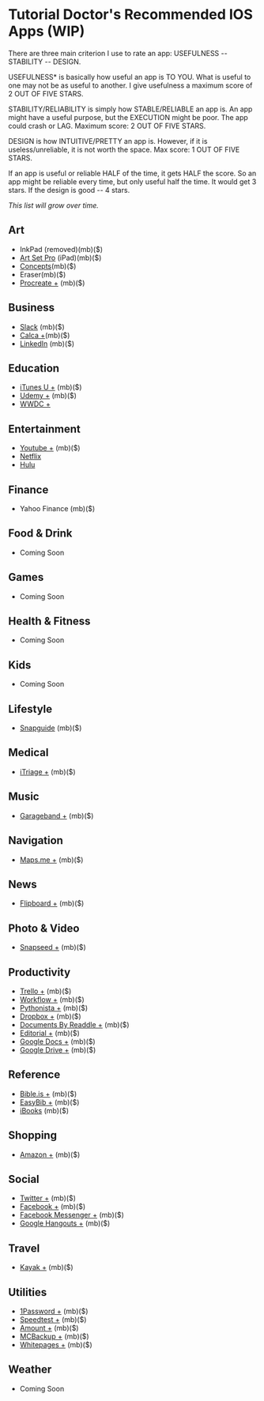 # Tutorial Doctor's Recommended IOS Apps (WIP)

There are three main criterion I use to rate an app: USEFULNESS -- STABILITY -- DESIGN.

USEFULNESS* is basically how useful an app is TO YOU. What is useful to one may not be as useful to another. I give usefulness a maximum score of 2 OUT OF FIVE STARS.

STABILITY/RELIABILITY is simply how STABLE/RELIABLE an app is. An app might have a useful purpose, but the EXECUTION might be poor. The app could crash or LAG. Maximum score: 2 OUT OF FIVE STARS.

DESIGN is how INTUITIVE/PRETTY an app is. However, if it is useless/unreliable, it is not worth the space. Max score: 1 OUT OF FIVE STARS.

If an app is useful or reliable HALF of the time, it gets HALF the score. So an app might be reliable every time, but only useful half the time. It would get 3 stars. If the design is good -- 4 stars.

*This list will grow over time.*

## Art
- InkPad (removed)(mb)($)
- [Art Set Pro](https://itunes.apple.com/us/app/art-set-pro-edition/id728530673?mt=8) (iPad)(mb)($)
- [Concepts](https://itunes.apple.com/us/app/concepts-smarter-sketching/id560586497?mt=8)(mb)($)
- Eraser(mb)($)
- [Procreate +](https://itunes.apple.com/us/app/procreate-sketch-paint-create./id425073498?mt=8) (mb)($)

## Business
- [Slack](https://itunes.apple.com/us/app/slack-team-communication/id618783545?mt=8) (mb)($)
- [Calca +](https://itunes.apple.com/us/app/calca/id635757879?mt=8)(mb)($)
- [LinkedIn](https://itunes.apple.com/us/app/linkedin/id288429040?mt=8) (mb)($)


## Education

- [iTunes U +](https://itunes.apple.com/us/app/itunes-u/id490217893?mt=8) (mb)($)
- [Udemy +](https://itunes.apple.com/us/app/udemy-online-courses/id562413829?mt=8) (mb)($)
- [WWDC +](https://itunes.apple.com/us/app/wwdc/id640199958?mt=8)


## Entertainment
- [Youtube +](https://itunes.apple.com/us/app/youtube/id544007664?mt=8) (mb)($)
- [Netflix](https://itunes.apple.com/us/app/netflix/id363590051?mt=8)
- [Hulu](https://itunes.apple.com/us/app/hulu-watch-latest-episodes/id376510438?mt=8)


## Finance
- Yahoo Finance (mb)($)

## Food & Drink
- Coming Soon

## Games
- Coming Soon

## Health & Fitness
- Coming Soon

## Kids
- Coming Soon

## Lifestyle
- [Snapguide](https://itunes.apple.com/us/app/snapguide-how-tos-recipes/id421477397?mt=8) (mb)($)

## Medical
- [iTriage +](https://itunes.apple.com/us/app/itriage-health-doctor-symptoms/id304696939?mt=8) (mb)($)

## Music

- [Garageband +](https://itunes.apple.com/us/app/garageband/id408709785?mt=8) (mb)($)

## Navigation
- [Maps.me +](https://itunes.apple.com/us/app/maps.me-offline-map-navigation/id510623322?mt=8) (mb)($)

## News

- [Flipboard +](https://itunes.apple.com/us/app/flipboard-your-social-news/id358801284?mt=8) (mb)($)

## Photo & Video

- [Snapseed +](https://itunes.apple.com/us/app/snapseed/id439438619?mt=8) (mb)($)

## Productivity
- [Trello +](https://itunes.apple.com/us/app/trello/id461504587?mt=8) (mb)($)
- [Workflow +](https://itunes.apple.com/us/app/workflow-powerful-automation/id915249334?mt=8) (mb)($)
- [Pythonista +](https://itunes.apple.com/us/app/pythonista/id528579881?mt=8) (mb)($)
- [Dropbox +](https://itunes.apple.com/us/app/dropbox/id327630330?mt=8) (mb)($)
- [Documents By Readdle +](https://itunes.apple.com/us/app/documents-5-file-manager-pdf/id364901807?mt=8) (mb)($)
- [Editorial +](https://itunes.apple.com/us/app/editorial/id673907758?mt=8) (mb)($)
- [Google Docs +](https://itunes.apple.com/us/app/google-docs/id842842640?mt=8) (mb)($)
- [Google Drive +](https://itunes.apple.com/us/app/google-drive-free-online-storage/id507874739?mt=8) (mb)($)

## Reference
- [Bible.is +](https://itunes.apple.com/us/app/bible.is-dramatized-audio/id378075859?mt=8) (mb)($)
- [EasyBib +](https://itunes.apple.com/us/app/easybib-automatic-bibliography/id436768184?mt=8) (mb)($)
- [iBooks]() (mb)($)


## Shopping

- [Amazon +](https://itunes.apple.com/us/app/amazon-app-shop-scan-compare/id297606951?mt=8) (mb)($)


## Social

- [Twitter +](https://itunes.apple.com/us/app/twitter/id333903271?mt=8) (mb)($)
- [Facebook +](https://itunes.apple.com/us/app/facebook/id284882215?mt=8) (mb)($)
- [Facebook Messenger +](https://itunes.apple.com/us/app/messenger/id454638411?mt=8) (mb)($)
- [Google Hangouts +](https://itunes.apple.com/us/app/hangouts/id643496868?mt=8) (mb)($)

## Travel
- [Kayak +](https://itunes.apple.com/us/app/kayak-flights-hotels-cars/id305204535?mt=8) (mb)($)

## Utilities

- [1Password +](https://itunes.apple.com/us/app/1password-password-manager/id568903335?mt=8) (mb)($)
- [Speedtest +](https://itunes.apple.com/us/app/speedtest.net-speed-test/id300704847?mt=8) (mb)($)
- [Amount +](https://itunes.apple.com/us/app/amount-unit-currency-converter/id560750783?mt=8) (mb)($)
- [MCBackup +](https://itunes.apple.com/us/app/my-contacts-backup/id446784593?mt=8) (mb)($)
- [Whitepages +](https://itunes.apple.com/us/app/whitepages/id287734809?mt=8) (mb)($)

## Weather
- Coming Soon


